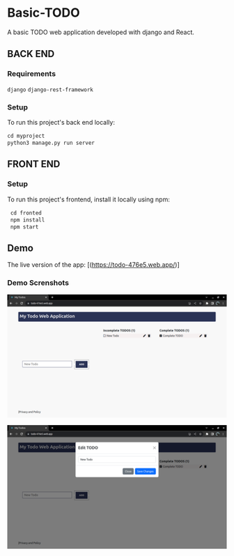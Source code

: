# Basic-TODO
A basic TODO web application developed with django and React.

## BACK END
### Requirements
``
 django
 ``
 ``
 django-rest-framework
 ``
 
### Setup
To run this project's back end locally:
 ```
 cd myproject
 python3 manage.py run server
 ```
 
## FRONT END
### Setup
To run this project's frontend, install it locally using npm:

```
 cd fronted
 npm install
 npm start
 ```
## Demo
The live version of the app:
[(https://todo-476e5.web.app/)]

### Demo Screnshots
![alt text](https://github.com/Kemboi-Dun/Basic-TODO/blob/main/media/index.png?raw=true)

![alt text](https://github.com/Kemboi-Dun/Basic-TODO/blob/main/media/modal.png?raw=true)